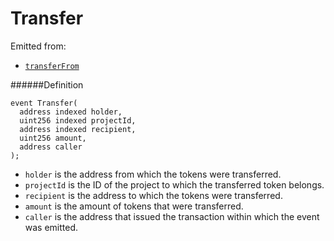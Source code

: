 # Transfer

Emitted from:

* [`transferFrom`](/api/contracts/jbtokenstore/write/transferfrom.md)

######Definition

```
event Transfer(
  address indexed holder,
  uint256 indexed projectId,
  address indexed recipient,
  uint256 amount,
  address caller
);
```

* `holder` is the address from which the tokens were transferred.
* `projectId` is the ID of the project to which the transferred token belongs.
* `recipient` is the address to which the tokens were transferred.
* `amount` is the amount of tokens that were transferred.
* `caller` is the address that issued the transaction within which the event was emitted.
